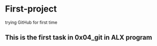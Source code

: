 # First-project
trying GitHub for first time
<h2> This is the first task in 0x04_git in ALX program </h2>
